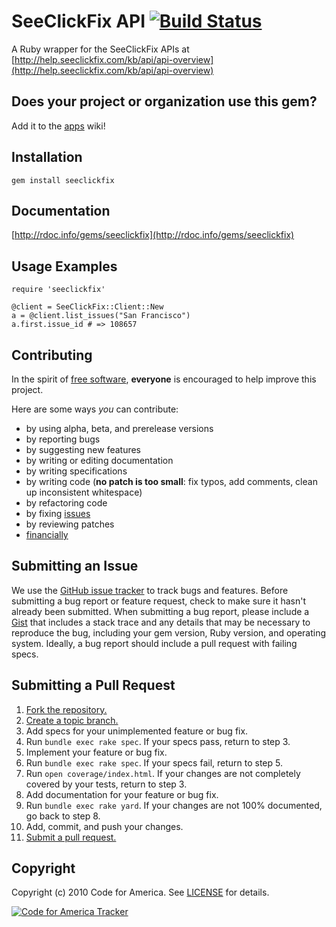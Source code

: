 # SeeClickFix API [![Build Status](https://secure.travis-ci.org/codeforamerica/seeclickfix_rb.png)](http://travis-ci.org/codeforamerica/seeclickfix_rb)
A Ruby wrapper for the SeeClickFix APIs at
[http://help.seeclickfix.com/kb/api/api-overview](http://help.seeclickfix.com/kb/api/api-overview)

## Does your project or organization use this gem?
Add it to the [apps](http://github.com/codeforamerica/seeclickfix_rb/wiki/apps) wiki!

## Installation
    gem install seeclickfix

## Documentation
[http://rdoc.info/gems/seeclickfix](http://rdoc.info/gems/seeclickfix)

## Usage Examples
    require 'seeclickfix'

    @client = SeeClickFix::Client::New
    a = @client.list_issues("San Francisco")
    a.first.issue_id # => 108657

## Contributing
In the spirit of [free software][free-sw], **everyone** is encouraged to help improve
this project.

[free-sw]: http://www.fsf.org/licensing/essays/free-sw.html

Here are some ways *you* can contribute:

* by using alpha, beta, and prerelease versions
* by reporting bugs
* by suggesting new features
* by writing or editing documentation
* by writing specifications
* by writing code (**no patch is too small**: fix typos, add comments, clean up
  inconsistent whitespace)
* by refactoring code
* by fixing [issues][]
* by reviewing patches
* [financially][]

[issues]: http://github.com/codeforamerica/seeclickfix_rb/issues
[financially]: https://secure.codeforamerica.org/page/contribute

## Submitting an Issue
We use the [GitHub issue tracker][issues] to track bugs and features. Before
submitting a bug report or feature request, check to make sure it hasn't
already been submitted. When submitting a bug report, please include a [Gist][]
that includes a stack trace and any details that may be necessary to reproduce
the bug, including your gem version, Ruby version, and operating system.
Ideally, a bug report should include a pull request with failing specs.

[gist]: https://gist.github.com/

## Submitting a Pull Request
1. [Fork the repository.][fork]
2. [Create a topic branch.][branch]
3. Add specs for your unimplemented feature or bug fix.
4. Run `bundle exec rake spec`. If your specs pass, return to step 3.
5. Implement your feature or bug fix.
6. Run `bundle exec rake spec`. If your specs fail, return to step 5.
7. Run `open coverage/index.html`. If your changes are not completely covered
   by your tests, return to step 3.
8. Add documentation for your feature or bug fix.
9. Run `bundle exec rake yard`. If your changes are not 100% documented, go
   back to step 8.
10. Add, commit, and push your changes.
11. [Submit a pull request.][pr]

[fork]: http://help.github.com/fork-a-repo/
[branch]: http://learn.github.com/p/branching.html
[pr]: http://help.github.com/send-pull-requests/

## Copyright
Copyright (c) 2010 Code for America. See [LICENSE][] for details.

[license]: https://github.com/cfalabs/seeclickfix_rb/blob/master/LICENSE.md

[![Code for America Tracker](http://stats.codeforamerica.org/codeforamerica/seeclickfix_rb.png)](http://stats.codeforamerica.org/projects/seeclickfix_rb)
